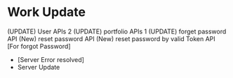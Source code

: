 # Work Update
(UPDATE) User APIs 2
(UPDATE) portfolio APIs 1
(UPDATE) forget password API
(New) reset password API
(New) reset password by valid Token API [For forgot Password]

- [Server Error resolved]
- Server Update